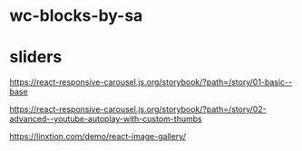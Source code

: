 # wc-blocks-by-sa

# sliders

https://react-responsive-carousel.js.org/storybook/?path=/story/01-basic--base

https://react-responsive-carousel.js.org/storybook/?path=/story/02-advanced--youtube-autoplay-with-custom-thumbs


https://linxtion.com/demo/react-image-gallery/
